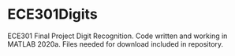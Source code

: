 # ECE301Digits
ECE301 Final Project Digit Recognition.
Code written and working in MATLAB 2020a.
Files needed for download included in repository.
